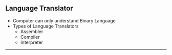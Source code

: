 ## Language Translator

- Computer can only understand Binary Language
- Types of Language Translators
    - Assembler
    - Compiler
    - Interpreter

---